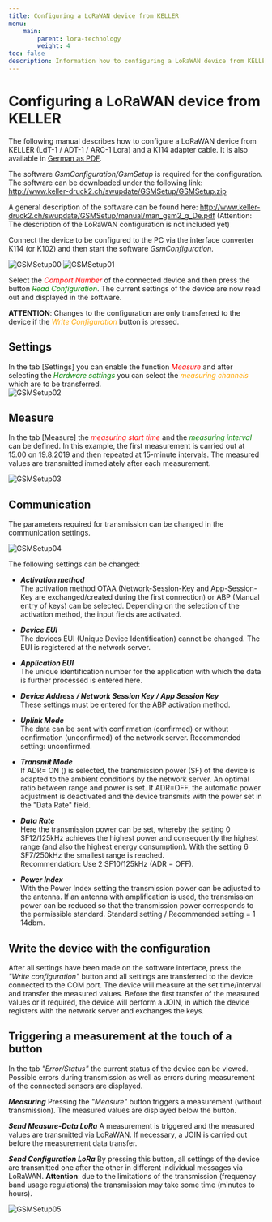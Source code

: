 ```yaml
---
title: Configuring a LoRaWAN device from KELLER
menu:
    main:
        parent: lora-technology
        weight: 4
toc: false
description: Information how to configuring a LoRaWAN device from KELLER AG
---
```


# Configuring a LoRaWAN device from KELLER

The following manual describes how to configure a LoRaWAN device from KELLER (LdT-1 / ADT-1 / ARC-1 Lora) and a K114 adapter cable. It is also available in [German as PDF](../../KELLER_LoRaWAN_Geraet_konfigurieren_V1.0.pdf).

The software *GsmConfiguration/GsmSetup* is required for the configuration. The software can be downloaded under the following link: <http://www.keller-druck2.ch/swupdate/GSMSetup/GSMSetup.zip>

A general description of the software can be found here:
<http://www.keller-druck2.ch/swupdate/GSMSetup/manual/man_gsm2_g_De.pdf>
(Attention: The description of the LoRaWAN configuration is not included yet)
  
Connect the device to be configured to the PC via the interface converter K114 (or K102) and then start the software *GsmConfiguration*.  

<img src="../../configLoRaDevice00.png" alt="GSMSetup00"/>  

<img src="../../configLoRaDevice01.png" alt="GSMSetup01"/>

Select the <span style="color:red">*Comport Number*</span> of the connected device and then press the button <span style="color:green">*Read Configuration*</span>. The current settings of the device are now read out and displayed in the software.
  
**ATTENTION**: Changes to the configuration are only transferred to the device if the <span style="color:orange">*Write Configuration*</span> button is pressed.

## Settings

In the tab [Settings] you can enable the function <span style="color:red">*Measure*</span> and after selecting the <span style="color:green">*Hardware settings*</span> you can select the <span style="color:orange">*measuring channels*</span> which are to be transferred.  
<img src="../../configLoRaDevice02.png" alt="GSMSetup02"/>  

## Measure

In the tab [Measure] the <span style="color:red">*measuring start time*</span> and the <span style="color:green">*measuring interval*</span> can be defined.
In this example, the first measurement is carried out at 15.00 on 19.8.2019 and then repeated at 15-minute intervals.
The measured values are transmitted immediately after each measurement.

<img src="../../configLoRaDevice03.png" alt="GSMSetup03"/>  

## Communication

The parameters required for transmission can be changed in the communication settings.
  
<img src="../../configLoRaDevice04.png" alt="GSMSetup04"/>

The following settings can be changed:  

- ***Activation method***  
The activation method OTAA (Network-Session-Key and App-Session-Key are exchanged/created during the first connection) or ABP (Manual entry of keys) can be selected. Depending on the selection of the activation method, the input fields are activated.  

- ***Device EUI***  
The devices EUI (Unique Device Identification) cannot be changed. The EUI is registered at the network server.  

- ***Application EUI***  
The unique identification number for the application with which the data is further processed is entered here.  

- ***Device Address / Network Session Key / App Session Key***  
These settings must be entered for the ABP activation method.  

- ***Uplink Mode***  
The data can be sent with confirmation (confirmed) or without confirmation (unconfirmed) of the network server. Recommended setting: unconfirmed.  

- ***Transmit Mode***  
If ADR= ON () is selected, the transmission power (SF) of the device is adapted to the ambient conditions by the network server. An optimal ratio between range and power is set. If ADR=OFF, the automatic power adjustment is deactivated and the device transmits with the power set in the "Data Rate" field.  

- ***Data Rate***  
Here the transmission power can be set, whereby the setting 0 SF12/125kHz achieves the highest power and consequently the highest range (and also the highest energy consumption). With the setting 6 SF7/250kHz the smallest range is reached.  
Recommendation: Use 2 SF10/125kHz (ADR = OFF).  

- ***Power Index***  
With the Power Index setting the transmission power can be adjusted to the antenna. If an antenna with amplification is used, the transmission power can be reduced so that the transmission power corresponds to the permissible standard.
Standard setting / Recommended setting = 1 14dbm.

## Write the device with the configuration

After all settings have been made on the software interface, press the *"Write configuration"* button and all settings are transferred to the device connected to the COM port.
The device will measure at the set time/interval and transfer the measured values.
Before the first transfer of the measured values or if required, the device will perform a JOIN, in which the device registers with the network server and exchanges the keys.

## Triggering a measurement at the touch of a button

In the tab *"Error/Status"* the current status of the device can be viewed. Possible errors during transmission as well as errors during measurement of the connected sensors are displayed.

***Measuring***
Pressing the *"Measure"* button triggers a measurement (without transmission). The measured values are displayed below the button.  
  
***Send Measure-Data LoRa***
A measurement is triggered and the measured values are transmitted via LoRaWAN. If necessary, a JOIN is carried out before the measurement data transfer.  

***Send Configuration LoRa***
By pressing this button, all settings of the device are transmitted one after the other in different individual messages via LoRaWAN.
**Attention**: due to the limitations of the transmission (frequency band usage regulations) the transmission may take some time (minutes to hours).

<img src="../../configLoRaDevice05.png" alt="GSMSetup05"/>